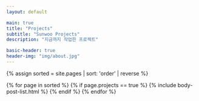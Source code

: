 ```yaml
---
layout: default

main: true
title: "Projects"
subtitle: "Sunwoo Projects"
description: "지금까지 작업한 프로젝트"

basic-header: true
header-img: "img/about.jpg"
---
```


<div class="catalogue">
{% assign sorted = site.pages | sort: 'order' | reverse %}

{% for page in sorted %}
    {% if page.projects == true %}
        {% include body-post-list.html %}
    {% endif %}
{% endfor %}
</div>
